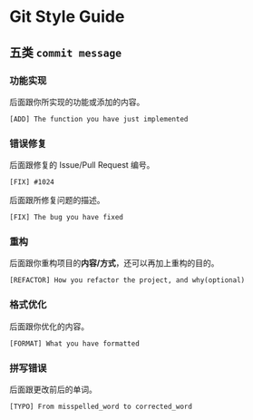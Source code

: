 # Git Style Guide

## 五类 `commit message`

### 功能实现

后面跟你所实现的功能或添加的内容。

```
[ADD] The function you have just implemented
```

### 错误修复

后面跟修复的 Issue/Pull Request 编号。

```
[FIX] #1024
```
后面跟所修复问题的描述。

```
[FIX] The bug you have fixed
```

### 重构

后面跟你重构项目的**内容/方式**，还可以再加上重构的目的。

```
[REFACTOR] How you refactor the project, and why(optional)
```

### 格式优化

后面跟你优化的内容。

```
[FORMAT] What you have formatted
```

### 拼写错误

后面跟更改前后的单词。

```
[TYPO] From misspelled_word to corrected_word
```